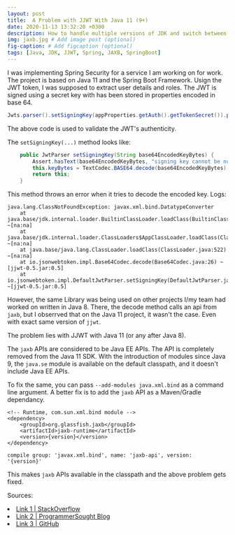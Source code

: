 ```yaml
---
layout: post
title:  A Problem with JJWT With Java 11 (9+) 
date: 2020-11-13 13:32:20 +0300
description: How to handle multiple versions of JDK and switch between them as and when needed
img: jaxb.jpg # Add image post (optional)
fig-caption: # Add figcaption (optional)
tags: [Java, JDK, JJWT, Spring, JAXB, SpringBoot]
---
```

I was implementing Spring Security for a service I am working on for work. The project is based on Java 11 and the Spring Boot Framework.
Usign the JWT token, I was supposed to extract user details and roles. The JWT is signed using a secret key with has been stored in properties encoded in base 64.
```Java
Jwts.parser().setSigningKey(appProperties.getAuth().getTokenSecret()).parseClaimsJws(authToken);
```
The above code is used to validate the JWT's authenticity.

The `setSigningKey(...)` method looks like:
```java
    public JwtParser setSigningKey(String base64EncodedKeyBytes) {
        Assert.hasText(base64EncodedKeyBytes, "signing key cannot be null or empty.");
        this.keyBytes = TextCodec.BASE64.decode(base64EncodedKeyBytes);
        return this;
    }
```

This method throws an error when it tries to decode the encoded key.
Logs:
```
java.lang.ClassNotFoundException: javax.xml.bind.DatatypeConverter
	at java.base/jdk.internal.loader.BuiltinClassLoader.loadClass(BuiltinClassLoader.java:606) ~[na:na]
	at java.base/jdk.internal.loader.ClassLoaders$AppClassLoader.loadClass(ClassLoaders.java:168) ~[na:na]
	at java.base/java.lang.ClassLoader.loadClass(ClassLoader.java:522) ~[na:na]
	at io.jsonwebtoken.impl.Base64Codec.decode(Base64Codec.java:26) ~[jjwt-0.5.jar:0.5]
	at io.jsonwebtoken.impl.DefaultJwtParser.setSigningKey(DefaultJwtParser.java:71) ~[jjwt-0.5.jar:0.5]
```

However, the same Library was being used on other projects I/my team had worked on written in Java 8. There, the decode method calls an api from `jaxb`, but I obserrved that on the Java 11 project, it wasn't the case. Even with exact same version of `jjwt`.

The problem lies with JJWT with Java 11 (or any after Java 8).

The `jaxb` APIs are considered to be Java EE APIs. The API is completely removed from the Java 11 SDK. With the introduction of modules since Java 9, the `java.se` module is available on the default classpath, and it doesn't include Java EE APIs.

To fix the same, you can pass `--add-modules java.xml.bind` as a command line argument.
A better fix is to add the `jaxb` API as a Maven/Gradle dependancy.

```maven
<!-- Runtime, com.sun.xml.bind module -->
<dependency>
    <groupId>org.glassfish.jaxb</groupId>
    <artifactId>jaxb-runtime</artifactId>
    <version>{version}</version>
</dependency>
```
```
compile group: 'javax.xml.bind', name: 'jaxb-api', version: '{version}'
```
This makes `jaxb` APIs available in the classpath and the above problem gets fixed.

Sources:
<li><a href="https://stackoverflow.com/questions/43574426/java-how-to-resolve-java-lang-noclassdeffounderror-javax-xml-bind-jaxbexceptio">Link 1 | StackOverflow</a></li>
<li><a href="https://www.programmersought.com/article/57492225148/">Link 2 | ProgrammerSought Blog</a></li>
<li><a href="https://github.com/jwtk/jjwt/issues/317">Link 3 | GitHub</a></li>
